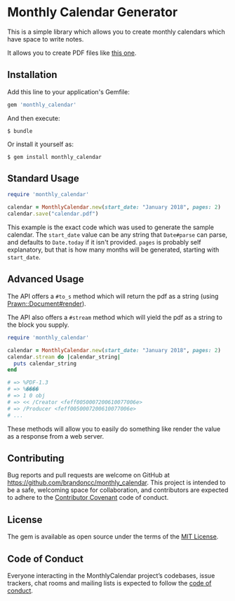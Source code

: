 # Monthly Calendar Generator

This is a simple library which allows you to create monthly calendars which have
space to write notes.

It allows you to create PDF files like [this one](samples/calendar.pdf).

## Installation

Add this line to your application's Gemfile:

```ruby
gem 'monthly_calendar'
```

And then execute:

    $ bundle

Or install it yourself as:

    $ gem install monthly_calendar

## Standard Usage

```ruby
require 'monthly_calendar'

calendar = MonthlyCalendar.new(start_date: "January 2018", pages: 2)
calendar.save("calendar.pdf")
```

This example is the exact code which was used to generate the sample calendar. The `start_date` value can be any string that `Date#parse` can parse, and defaults to `Date.today` if it isn't provided. `pages` is probably self explanatory, but that is how many months will be generated, starting with `start_date`.

## Advanced Usage

The API offers a `#to_s` method which will return the pdf as a string (using [Prawn::Document#render](http://prawnpdf.org/docs/0.11.1/Prawn/Document.html#method-i-render)).

The API also offers a `#stream` method which will yield the pdf as a string to the block you supply.

```ruby
require 'monthly_calendar'

calendar = MonthlyCalendar.new(start_date: "January 2018", pages: 2)
calendar.stream do |calendar_string|
  puts calendar_string
end

# => %PDF-1.3
# => %����
# => 1 0 obj
# => << /Creator <feff0050007200610077006e>
# => /Producer <feff0050007200610077006e>
# ... 
```

These methods will allow you to easily do something like render the value as a response from a web server.

## Contributing

Bug reports and pull requests are welcome on GitHub at https://github.com/brandoncc/monthly_calendar. This project is intended to be a safe, welcoming space for collaboration, and contributors are expected to adhere to the [Contributor Covenant](http://contributor-covenant.org) code of conduct.

## License

The gem is available as open source under the terms of the [MIT License](http://opensource.org/licenses/MIT).

## Code of Conduct

Everyone interacting in the MonthlyCalendar project’s codebases, issue trackers, chat rooms and mailing lists is expected to follow the [code of conduct](https://github.com/brandoncc/monthly_calendar/blob/master/CODE_OF_CONDUCT.md).
